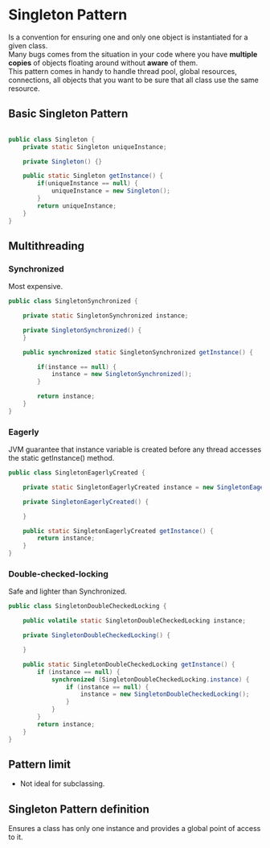 # Singleton Pattern

Is a convention for ensuring one and only one object is instantiated for a given class.  
Many bugs comes from the situation in your code where you have **multiple copies** of objects floating around without **aware** of them.  
This pattern comes in handy to handle thread pool, global resources, connections, all objects that you want to be sure that all class use the same resource.

## Basic Singleton Pattern

```java

public class Singleton {
    private static Singleton uniqueInstance;

    private Singleton() {}

    public static Singleton getInstance() {
        if(uniqueInstance == null) {
            uniqueInstance = new Singleton();
        }
        return uniqueInstance;
    }
}

```

## Multithreading

### Synchronized

Most expensive.

```java
public class SingletonSynchronized {

    private static SingletonSynchronized instance;

    private SingletonSynchronized() {
    }

    public synchronized static SingletonSynchronized getInstance() {

        if(instance == null) {
            instance = new SingletonSynchronized();
        }

        return instance;
    }
}
```

### Eagerly

JVM guarantee that instance variable is created before any thread accesses the static getInstance() method.

```java
public class SingletonEagerlyCreated {

    private static SingletonEagerlyCreated instance = new SingletonEagerlyCreated();

    private SingletonEagerlyCreated() {

    }

    public static SingletonEagerlyCreated getInstance() {
        return instance;
    }
}
```

### Double-checked-locking

Safe and lighter than Synchronized.

```java
public class SingletonDoubleCheckedLocking {

    public volatile static SingletonDoubleCheckedLocking instance;

    private SingletonDoubleCheckedLocking() {

    }

    public static SingletonDoubleCheckedLocking getInstance() {
        if (instance == null) {
            synchronized (SingletonDoubleCheckedLocking.instance) {
                if (instance == null) {
                    instance = new SingletonDoubleCheckedLocking();
                }
            }
        }
        return instance;
    }
}
```

## Pattern limit

- Not ideal for subclassing.

## Singleton Pattern definition

Ensures a class has only one instance and provides a global point of access to it.
